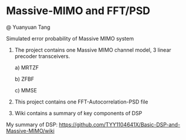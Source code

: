 # Massive-MIMO and FFT/PSD

@ Yuanyuan Tang

Simulated error probability of Massive MIMO  system

1) The project contains one Massive MIMO channel model, 3 linear precoder transceivers.

    a) MRTZF

    b) ZFBF

    c) MMSE


2) This project contains one FFT-Autocorrelation-PSD file


3) Wiki contains a summary of key components of DSP 


My summary of DSP: https://github.com/TYY1104641X/Basic-DSP-and-Massive-MIMO/wiki
